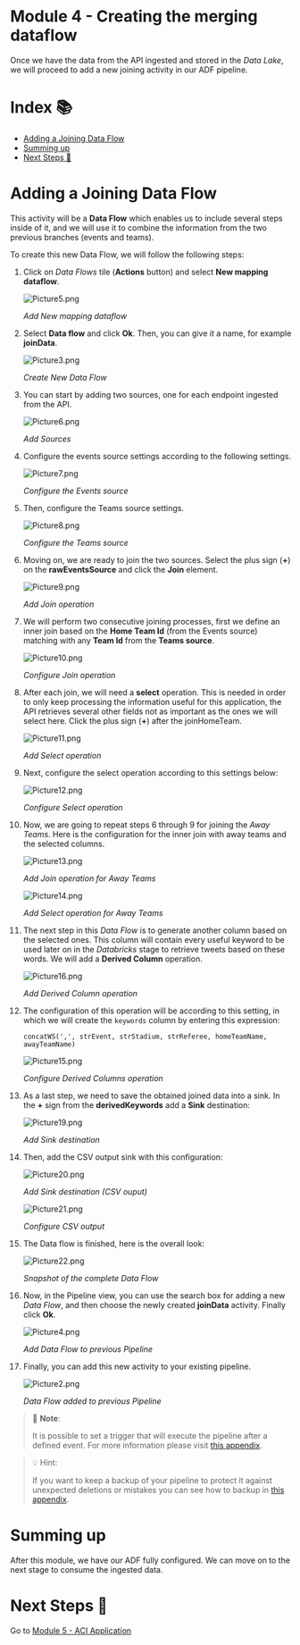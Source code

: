 # Module 4 - Creating the merging dataflow

Once we have the data from the API ingested and stored in the _Data Lake_, we will proceed to add a new joining activity in our ADF pipeline.

# Index 📚

- [Adding a Joining Data Flow](#adding-a-joining-data-flow)
- [Summing up](#summing-up)
- [Next Steps 🚶](#next-steps-)

# Adding a Joining Data Flow

This activity will be a **Data Flow** which enables us to include several steps inside of it, and we will use it to combine the information from the two previous branches (events and teams).

To create this new Data Flow, we will follow the following steps:

1. Click on _Data Flows_ tile (**Actions** button) and select **New mapping dataflow**.

    ![Picture5.png](./images/Picture5.png)

    _Add New mapping dataflow_

2. Select **Data flow** and click **Ok**. Then, you can give it a name, for example **joinData**.

    ![Picture3.png](./images/Picture3.png)

    _Create New Data Flow_

3. You can start by adding two sources, one for each endpoint ingested from the API.

    ![Picture6.png](./images/Picture6.png)

    _Add Sources_

4. Configure the events source settings according to the following settings.

    ![Picture7.png](./images/Picture7.png)

    _Configure the Events source_

5. Then, configure the Teams source settings.

    ![Picture8.png](./images/Picture8.png)

    _Configure the Teams source_

6. Moving on, we are ready to join the two sources. Select the plus sign (**+**) on the **rawEventsSource** and click the **Join** element.

    ![Picture9.png](./images/Picture9.png)

    _Add Join operation_

7. We will perform two consecutive joining processes, first we define an inner join based on the **Home Team Id** (from the Events source) matching with any **Team Id** from the **Teams source**.

    ![Picture10.png](./images/Picture10.png)

    _Configure Join operation_

8. After each join, we will need a **select** operation. This is needed in order to only keep processing the information useful for this application, the API retrieves several other fields not as important as the ones we will select here. Click the plus sign (**+**) after the joinHomeTeam.

    ![Picture11.png](./images/Picture11.png)

    _Add Select operation_

9. Next, configure the select operation according to this settings below:

    ![Picture12.png](./images/Picture12.png)

    _Configure Select operation_

10. Now, we are going to repeat steps 6 through 9 for joining the _Away Teams_. Here is the configuration for the inner join with away teams and the selected columns.

    ![Picture13.png](./images/Picture13.png)

    _Add Join operation for Away Teams_

    ![Picture14.png](./images/Picture14.png)

    _Add Select operation for Away Teams_

11. The next step in this _Data Flow_ is to generate another column based on the selected ones. This column will contain every useful keyword to be used later on in the _Databricks_ stage to retrieve tweets based on these words. We will add a **Derived Column** operation.

    ![Picture16.png](./images/Picture16.png)

    _Add Derived Column operation_

12. The configuration of this operation will be according to this setting, in which we will create the `keywords` column by entering this expression:

    ```raw
    concatWS(',', strEvent, strStadium, strReferee, homeTeamName, awayTeamName)
    ```

    ![Picture15.png](./images/Picture15.png)

    _Configure Derived Columns operation_

13. As a last step, we need to save the obtained joined data into a sink. In the **+** sign from the **derivedKeywords** add a **Sink** destination:

    ![Picture19.png](./images/Picture19.png)

    _Add Sink destination_

14. Then, add the CSV output sink with this configuration:

    ![Picture20.png](./images/Picture20.png)

    _Add Sink destination (CSV ouput)_

    ![Picture21.png](./images/Picture21.png)

    _Configure CSV output_

15. The Data flow is finished, here is the overall look:

    ![Picture22.png](./images/Picture22.png)

    _Snapshot of the complete Data Flow_

16. Now, in the Pipeline view, you can use the search box for adding a new _Data Flow_, and then choose the newly created **joinData** activity. Finally click **Ok**.

    ![Picture4.png](./images/Picture4.png)

    _Add Data Flow to previous Pipeline_

17. Finally, you can add this new activity to your existing pipeline.

    ![Picture2.png](./images/Picture2.png)

    _Data Flow added to previous Pipeline_

>📝 **Note**:
>
> It is possible to set a trigger that will execute the pipeline after a defined event. For more information please visit [this appendix](./appendices/C-configure-trigger.md).

>💡 Hint:
>
> If you want to keep a backup of your pipeline to protect it against unexpected deletions or mistakes you can see how to backup in [this appendix](./appendices/B-backup-restore.md).

# Summing up

After this module, we have our ADF fully configured. We can move on to the next stage to consume the ingested data.

# Next Steps 🚶

Go to [Module 5 - ACI Application](../05-aci-application/readme.md)
